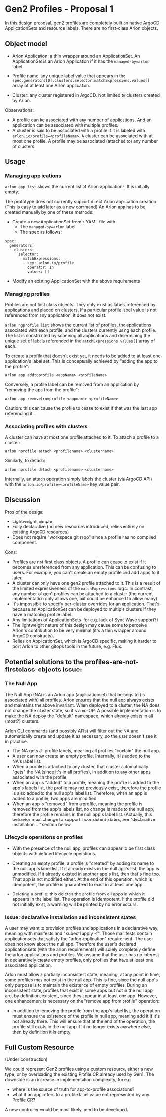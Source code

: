 # Gen2 Profiles - Proposal 1

In this design proposal, gen2 profiles are completely built on native
ArgoCD ApplicationSets and resource labels. There are no first-class
Arlon objects.

## Object model

* Arlon Application: a thin wrapper around an ApplicationSet.
  An ApplicationSet is an Arlon Application if it has the `managed-by=arlon` label.

* Profile name: any unique label value that appears in the `spec.generators[0].clusters.selector.matchExpressions.values[]`
  array of at least one Arlon application.

* Cluster: any cluster registered in ArgoCD. Not limited to clusters created by Arlon.

Observations:
- A profile can be associated with any number of applications. And an application can be associated with multiple profiles.
- A cluster is said to be associated with a profile if it is labeled with `arlon.io/profile=<profileName>`.
A cluster can be associated with at most one profile. A profile may be associated (attached to) any number of clusters.

## Usage

### Managing applications

`arlon app list` shows the current list of Arlon applications.
It is initially empty.

The prototype does not currently support direct Arlon application creation.
(This is easy to add later as a new command)
An Arlon app has to be created manually by one of these methods:
- Create a new ApplicationSet from a YAML file with
  - The `managed-by=arlon` label
  - The spec as follows:
```
spec:
  generators:
  - clusters:
      selector:
        matchExpressions:
        - key: arlon.io/profile
          operator: In
          values: []
```
- Modify an existing ApplicationSet with the above requirements

### Managing profiles

Profiles are not first class objects. They only exist as labels referenced
by applications and placed on clusters. If a particular profile label value is not referenced from
any application, it does not exist.

`arlon ngprofile list` shows the current list of profiles, the applications
associated with each profile, and the clusters currently using each profile.
The list is constructed
by scanning all applications and determining the unique set of labels
referenced in the `matchExpressions.values[]` array of each.

To create a profile that doesn't exist yet, it needs to be added to at least
one application's label set. This is conceptually achieved by "adding the app to the profile":

`arlon app addtoprofile <appName> <profileName>`

Conversely, a profile label can be removed from an application by
"removing the app from the profile":

`arlon app removefromprofile <appname> <profileName>`

Caution: this can cause the profile to cease to exist if that was the last app referencing it.

### Associating profiles with clusters

A cluster can have at most one profile attached to it.
To attach a profile to a cluster:

`arlon nprofile attach <profilename> <clustername>`

Similarly, to detach:

`arlon nprofile detach <profilename> <clustername>`

Internally, an attach operation simply labels the cluster (via ArgoCD API)
with the `arlon.io/profile=<profileName>` key value pair.

## Discussion

Pros of the design:
* Lightweight, simple
* Fully declarative (no new resources introduced, relies entirely on existing ArgoCD resources)
* Does not require "workspace git repo" since a profile has no compiled component.

Cons:
* Profiles are not first class objects. A profile can cease to exist if it
  becomes unreferenced from any application. This can be confusing to users.
  For example, you can't create an empty profile and add apps to it later.
* A cluster can only have one gen2 profile attached to it. This is a result
  of the limited expressiveness of the `matchExpressions` logic.
  In contrast, any number of gen1 profiles can be attached to a cluster
  (the current implementation only allows one, but could be enhanced to allow many)
* It's impossible to specify per-cluster overrides for an application.
  That's because an ApplicationSet can be deployed to multiple clusters if
  they have a matching profile label.
* Any limitations of ApplicationSets (for e.g. lack of Sync Wave support?)
* The lightweight nature of this design may cause some to perceive Arlon's
  contribution to be very minimal (it's a thin wrapper around ArgoCD constructs).
* Relies on ApplicationSet, which is ArgoCD specific, making it harder to port Arlon
  to other gitops tools in the future, e.g. Flux. 

## Potential solutions to the profiles-are-not-firstclass-objects issue:

### The Null App

The Null App (NA) is an Arlon app (applicationset) that belongs
to (is associated with) all profiles.
Arlon ensures that the null app always exists and maintains the above invariant.
When deployed to a cluster, the NA does not change the cluster
state, so it's a no-OP. A possible implementation is to make the NA deploy the "default" namespace,
which already exists in all (most?) clusters.

Arlon CLI commands (and possibly APIs) will filter out the NA and automatically create and update it
as necessary, so the user doesn't see it in practice.

* The NA gets all profile labels, meaning all profiles "contain" the null app.
* A user can now create an empty profile. Internally, it is added to the NA's label list.
* When a profile is attached to any cluster, that cluster automatically "gets" the NA (since it's in all profiles), in addition to any other apps associated with the profile.
* When an app is "added" to a profile, meaning the profile is added to the app's labels list, the profile may not previously exist, therefore the profile is also added to the null app's label list. Therefore, when an app is added to a profile, two apps are modified.
* When an app is "removed" from a profile, meaning the profile is removed from the app's labels list, no change is made to the null app, therefore the profile remains in the null app's label list. (Actually, this behavior must change to support inconsistent states, see "declarative installation ..." section below.

### Lifecycle operations on profiles

* With the presence of the null app, profiles can appear to be first class objects with defined lifecycle operations.

* Creating an empty profile: a profile is "created" by adding its name to the null app's label list. If it already exists in the null app's list, the app is unmodified. If it already existed in another app's list, then that's fine too. That app is not modified either. At the end of this operation, which is idempotent, the profile is guaranteed to exist in at least one app.

* Deleting a profile: this deletes the profile from all apps in which it appears in the label list. The operation is idempotent. If the profile did not initially exist, a warning will be printed by no error occurs.


### Issue: declarative installation and inconsistent states

A user may want to provision profiles and applications in a declarative way, meaning with manifests and "kubectl apply -f". Those manifests contain applicationsets that satisfy the "arlon application" requirement. The user does not know about the null app. Therefore the user's declared applicationsets (with the arlon requirements) will solely completely define the arlon applications and profiles. We assume that the user has no interest in declaratively create empty profiles, only profiles that have at least one associated application.

Arlon must allow a partially inconsistent state, meaning, at any point in time, some profiles may not exist in the null app. This is fine, since the null app's only purpose is to maintain the existence of empty profiles. During an inconsistent state, profiles that exist in some apps but not in the null app are, by definition, existent, since they appear in at least one app. However, one enhancement is necessary on the "remove app from profile" operation: 
- In addition to removing the profile from the app's label list, the operation must ensure the existence of the profile in null app, meaning add it if it's not already there. This will ensure that at the end of the operation, the profile still exists in the null app. If it no longer exists anywhere else, then by definition it is empty.

## Full Custom Resource

(Under construction)

We could represent Gen2 profiles using a custom resource, either a new type, or by overloading
the existing Profile CR already used by Gen1. The downside is an increase
in implementation complexity, for e.g
* where is the source of truth for app-to-profile associations?
* what if an app refers to a profile label value not represented by any Profile CR?

A new controller would be most likely need to be developed.
